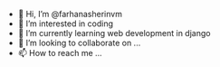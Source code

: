 - 👋 Hi, I’m @farhanasherinvm
- 👀 I’m interested in coding
- 🌱 I’m currently learning web development in django
- 💞️ I’m looking to collaborate on ...
- 📫 How to reach me ...

<!---
farhanasherinvm/farhanasherinvm is a ✨ special ✨ repository because its `README.md` (this file) appears on your GitHub profile.
You can click the Preview link to take a look at your changes.
--->

